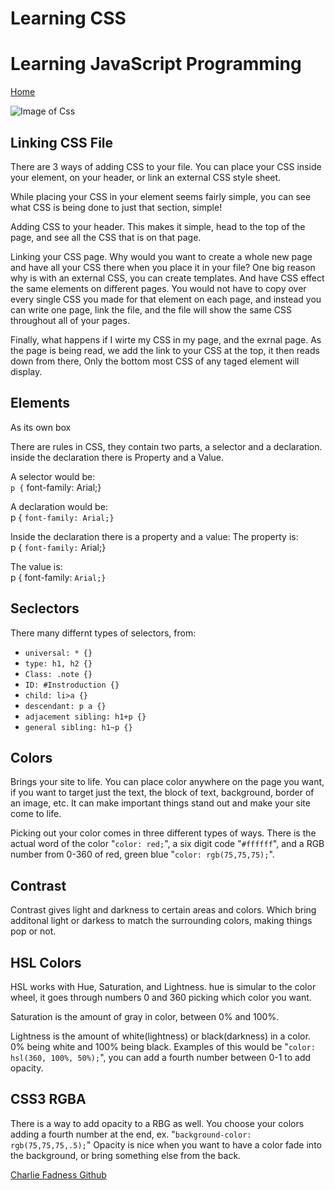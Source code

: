 
# Learning CSS

# Learning JavaScript Programming

[Home](https://fadnesscharlie.github.io/reading-notes/102)

![Image of Css](https://images.unsplash.com/photo-1505685296765-3a2736de412f?ixid=MXwxMjA3fDB8MHxzZWFyY2h8NHx8Y3NzfGVufDB8fDB8&ixlib=rb-1.2.1&auto=format&fit=crop&w=500&q=60)

## Linking CSS File

There are 3 ways of adding CSS to your file. You can place your CSS inside your element, on your header, or link an external CSS style sheet.

While placing your CSS in your element seems fairly simple, you can see what CSS is being done to just that section, simple!

Adding CSS to your header. This makes it simple, head to the top of the page, and see all the CSS that is on that page.

Linking your CSS page. Why would you want to create a whole new page and have all your CSS there when you place it in your file? One big reason why is with an external CSS, you can create templates. And have CSS effect the same elements on different pages. You would not have to copy over every single CSS you made for that element on each page, and instead you can write one page, link the file, and the file will show the same CSS throughout all of your pages.

Finally, what happens if I wirte my CSS in my page, and the exrnal page. As the page is being read, we add the link to your CSS at the top, it then reads down from there, Only the bottom most CSS of any taged element will display.

## Elements

As its own box

There are rules in CSS, they contain two parts, a selector and a declaration. inside the declaration there is Property and a Value.

A selector would be:  
`p {`
    font-family: Arial;}

A declaration would be:  
p {
    `font-family: Arial;}`

Inside the declaration there is a property and a value:
The property is:  
p {
    `font-family:` Arial;}

The value is:  
p {
    font-family: `Arial;}`

## Seclectors

There many differnt types of selectors, from:

* `universal: * {}`
* `type: h1, h2 {}`
* `Class: .note {}`
* `ID: #Instroduction {}`
* `child: li>a {}`
* `descendant: p a {}`
* `adjacement sibling: h1+p {}`
* `general sibling: h1~p {}`

## Colors

Brings your site to life. You can place color anywhere on the page you want, if you want to target just the text, the block of text, background, border of an image, etc. It can make important things stand out and make your site come to life.

Picking out your color comes in three different types of ways. There is the actual word of the color "`color: red;`", a six digit code "`#ffffff`", and a RGB number from 0-360 of red, green blue "`color: rgb(75,75,75);`".

## Contrast

Contrast gives light and darkness to certain areas and colors. Which bring additonal light or darkess to match the surrounding colors, making things pop or not.

## HSL Colors

HSL works with Hue, Saturation, and Lightness. hue is simular to the color wheel, it goes through numbers 0 and 360 picking which color you want.

Saturation is the amount of gray in color, between 0% and 100%.

Lightness is the amount of white(lightness) or black(darkness) in a color. 0% being white and 100% being black.  Examples of this would be "`color: hsl(360, 100%, 50%);`", you can add a fourth number between 0-1 to add opacity.

## CSS3 RGBA

There is a way to add opacity to a RBG as well. You choose your colors adding a fourth number at the end, ex. "`background-color: rgb(75,75,75,.5);`" Opacity is nice when you want to have a color fade into the background, or bring something else from the back.

[Charlie Fadness Github](https://fadnesscharlie.github.io/Reading-notes/)
